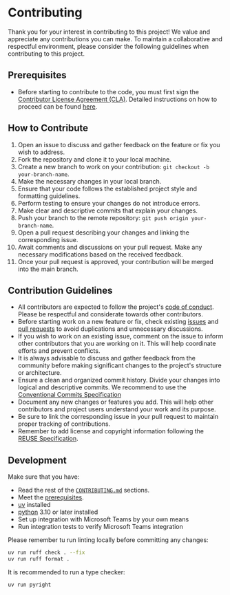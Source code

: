 # Contributing

Thank you for your interest in contributing to this project! We value and appreciate any contributions you can make.
To maintain a collaborative and respectful environment, please consider the following guidelines when contributing to
this project.

## Prerequisites

- Before starting to contribute to the code, you must first sign the
  [Contributor License Agreement (CLA)](https://github.com/InditexTech/foss/blob/main/documents/ITX_OSS_CLA.pdf).
  Detailed instructions on how to proceed can be found [here](https://github.com/InditexTech/foss/blob/main/CONTRIBUTING.md).

## How to Contribute

1. Open an issue to discuss and gather feedback on the feature or fix you wish to address.
2. Fork the repository and clone it to your local machine.
3. Create a new branch to work on your contribution: `git checkout -b your-branch-name`.
4. Make the necessary changes in your local branch.
5. Ensure that your code follows the established project style and formatting guidelines.
6. Perform testing to ensure your changes do not introduce errors.
7. Make clear and descriptive commits that explain your changes.
8. Push your branch to the remote repository: `git push origin your-branch-name`.
9. Open a pull request describing your changes and linking the corresponding issue.
10. Await comments and discussions on your pull request. Make any necessary modifications based on the received feedback.
11. Once your pull request is approved, your contribution will be merged into the main branch.

## Contribution Guidelines

- All contributors are expected to follow the project's [code of conduct](CODE_of_CONDUCT.md). Please be respectful and
considerate towards other contributors.
- Before starting work on a new feature or fix, check existing [issues](../../issues) and [pull requests](../../pulls)
to avoid duplications and unnecessary discussions.
- If you wish to work on an existing issue, comment on the issue to inform other contributors that you are working on it.
This will help coordinate efforts and prevent conflicts.
- It is always advisable to discuss and gather feedback from the community before making significant changes to the
project's structure or architecture.
- Ensure a clean and organized commit history. Divide your changes into logical and descriptive commits. We recommend to use the [Conventional Commits Specification](https://www.conventionalcommits.org/en/v1.0.0/)
- Document any new changes or features you add. This will help other contributors and project users understand your work
and its purpose.
- Be sure to link the corresponding issue in your pull request to maintain proper tracking of contributions.
- Remember to add license and copyright information following the [REUSE Specification](https://reuse.software/spec/#copyright-and-licensing-information).

## Development

Make sure that you have:

- Read the rest of the [`CONTRIBUTING.md`](CONTRIBUTING.md) sections.
- Meet the [prerequisites](#prerequisites).
- [uv](https://github.com/astral-sh/uv) installed
- [python](https://www.python.org/) 3.10 or later installed
- Set up integration with Microsoft Teams by your own means
- Run integration tests to verify Microsoft Teams integration

Please remember tu run linting locally before committing any changes:

```bash
uv run ruff check . --fix
uv run ruff format .
```

It is recommended to run a type checker:

```bash
uv run pyright
```


